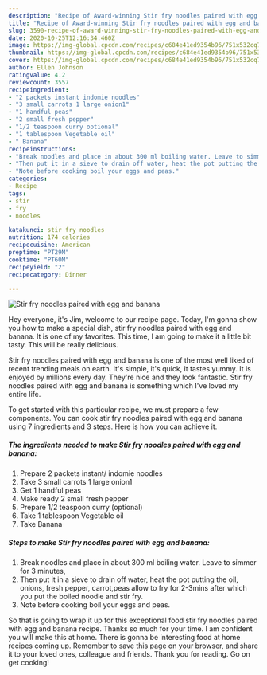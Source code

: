 ```yaml
---
description: "Recipe of Award-winning Stir fry noodles paired with egg and banana"
title: "Recipe of Award-winning Stir fry noodles paired with egg and banana"
slug: 3590-recipe-of-award-winning-stir-fry-noodles-paired-with-egg-and-banana
date: 2020-10-25T12:16:34.460Z
image: https://img-global.cpcdn.com/recipes/c684e41ed9354b96/751x532cq70/stir-fry-noodles-paired-with-egg-and-banana-recipe-main-photo.jpg
thumbnail: https://img-global.cpcdn.com/recipes/c684e41ed9354b96/751x532cq70/stir-fry-noodles-paired-with-egg-and-banana-recipe-main-photo.jpg
cover: https://img-global.cpcdn.com/recipes/c684e41ed9354b96/751x532cq70/stir-fry-noodles-paired-with-egg-and-banana-recipe-main-photo.jpg
author: Ellen Johnson
ratingvalue: 4.2
reviewcount: 3557
recipeingredient:
- "2 packets instant indomie noodles"
- "3 small carrots 1 large onion1"
- "1 handful peas"
- "2 small fresh pepper"
- "1/2 teaspoon curry optional"
- "1 tablespoon Vegetable oil"
- " Banana"
recipeinstructions:
- "Break noodles and place in about 300 ml boiling water. Leave to simmer for 3 minutes,"
- "Then put it in a sieve to drain off water, heat the pot putting the oil, onions, fresh pepper, carrot,peas allow to fry for 2-3mins after which you put the boiled noodle and stir fry."
- "Note before cooking boil your eggs and peas."
categories:
- Recipe
tags:
- stir
- fry
- noodles

katakunci: stir fry noodles 
nutrition: 174 calories
recipecuisine: American
preptime: "PT29M"
cooktime: "PT60M"
recipeyield: "2"
recipecategory: Dinner

---
```



![Stir fry noodles paired with egg and banana](https://img-global.cpcdn.com/recipes/c684e41ed9354b96/751x532cq70/stir-fry-noodles-paired-with-egg-and-banana-recipe-main-photo.jpg)

Hey everyone, it's Jim, welcome to our recipe page. Today, I'm gonna show you how to make a special dish, stir fry noodles paired with egg and banana. It is one of my favorites. This time, I am going to make it a little bit tasty. This will be really delicious.



Stir fry noodles paired with egg and banana is one of the most well liked of recent trending meals on earth. It's simple, it's quick, it tastes yummy. It is enjoyed by millions every day. They're nice and they look fantastic. Stir fry noodles paired with egg and banana is something which I've loved my entire life.


To get started with this particular recipe, we must prepare a few components. You can cook stir fry noodles paired with egg and banana using 7 ingredients and 3 steps. Here is how you can achieve it.

<!--inarticleads1-->

##### The ingredients needed to make Stir fry noodles paired with egg and banana:

1. Prepare 2 packets instant/ indomie noodles
1. Take 3 small carrots 1 large onion1
1. Get 1 handful peas
1. Make ready 2 small fresh pepper
1. Prepare 1/2 teaspoon curry (optional)
1. Take 1 tablespoon Vegetable oil
1. Take  Banana




<!--inarticleads2-->

##### Steps to make Stir fry noodles paired with egg and banana:

1. Break noodles and place in about 300 ml boiling water. Leave to simmer for 3 minutes,
1. Then put it in a sieve to drain off water, heat the pot putting the oil, onions, fresh pepper, carrot,peas allow to fry for 2-3mins after which you put the boiled noodle and stir fry.
1. Note before cooking boil your eggs and peas.




So that is going to wrap it up for this exceptional food stir fry noodles paired with egg and banana recipe. Thanks so much for your time. I am confident you will make this at home. There is gonna be interesting food at home recipes coming up. Remember to save this page on your browser, and share it to your loved ones, colleague and friends. Thank you for reading. Go on get cooking!
